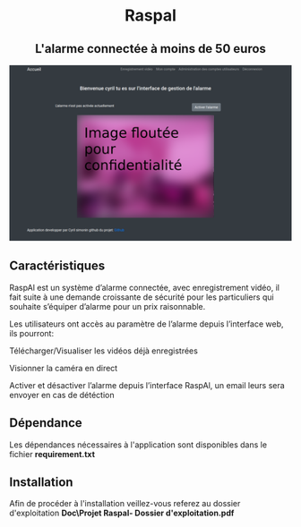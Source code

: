 <h1 align="center"> Raspal </h1>

<h2 align="center">L'alarme connectée à moins de 50 euros</h2>

<p align="center"><img src="Doc/interface.png"></p>


## Caractéristiques
RaspAl est un système d’alarme connectée, avec enregistrement vidéo, il fait suite à une demande croissante de sécurité pour les particuliers qui souhaite s’équiper d’alarme pour un prix raisonnable.

Les utilisateurs ont accès au paramètre de l’alarme depuis l’interface web, ils pourront:

Télécharger/Visualiser les vidéos déjà enregistrées

Visionner la caméra en direct

Activer et désactiver l’alarme depuis l’interface RaspAl, un email leurs sera envoyer en cas de détéction


## Dépendance

Les dépendances nécessaires à l'application sont disponibles dans le fichier **requirement.txt**

## Installation

Afin de procéder à l'installation veillez-vous referez au dossier d'exploitation **Doc\\Projet Raspal- Dossier d'exploitation.pdf**

